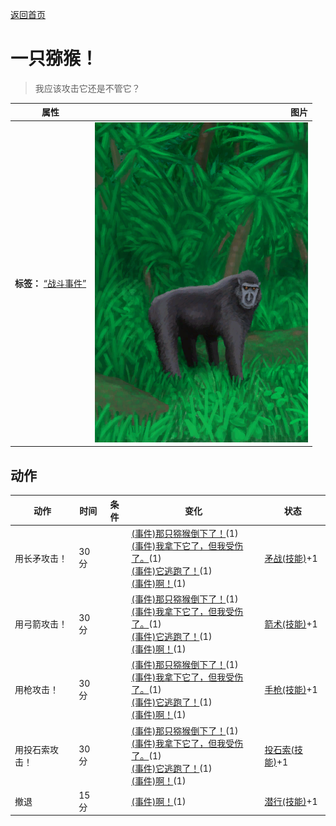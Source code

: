 [返回首页](index.md)  
# 一只猕猴！  
> 我应该攻击它还是不管它？  
  
  属性  |   图片   
 ----  |  ----:   
 **标签：**	[“战斗事件”](tag_FightEvent.md)  |  ![](Sprite/MacaqueEvent.png)   
  
## 动作  
动作  |  时间  |  条件  |  变化  |  状态  
----  |  ----  |  ----  |  ----  |  ----  
用长矛攻击！  |  30分  |    |  [(事件)那只猕猴倒下了！](Event_MacaqueFightSuccess.md)(1)<br>[(事件)我拿下它了，但我受伤了。](Event_MacaqueFightMixedSuccess.md)(1)<br>[(事件)它逃跑了！](Event_MacaqueFightFailure.md)(1)<br>[(事件)啊！](Event_MacaqueFightBadFailure.md)(1)  |  [矛战(技能)](Skill_SpearFighting.md)+1  
用弓箭攻击！  |  30分  |    |  [(事件)那只猕猴倒下了！](Event_MacaqueFightSuccess.md)(1)<br>[(事件)我拿下它了，但我受伤了。](Event_MacaqueFightMixedSuccess.md)(1)<br>[(事件)它逃跑了！](Event_MacaqueFightFailure.md)(1)<br>[(事件)啊！](Event_MacaqueFightBadFailure.md)(1)  |  [箭术(技能)](Skill_Archery.md)+1  
用枪攻击！  |  30分  |    |  [(事件)那只猕猴倒下了！](Event_MacaqueFightSuccess.md)(1)<br>[(事件)我拿下它了，但我受伤了。](Event_MacaqueFightMixedSuccess.md)(1)<br>[(事件)它逃跑了！](Event_MacaqueFightFailure.md)(1)<br>[(事件)啊！](Event_MacaqueFightBadFailure.md)(1)  |  [手枪(技能)](Skill_Handguns.md)+1  
用投石索攻击！  |  30分  |    |  [(事件)那只猕猴倒下了！](Event_MacaqueFightSuccess.md)(1)<br>[(事件)我拿下它了，但我受伤了。](Event_MacaqueFightMixedSuccess.md)(1)<br>[(事件)它逃跑了！](Event_MacaqueFightFailure.md)(1)<br>[(事件)啊！](Event_MacaqueFightBadFailure.md)(1)  |  [投石索(技能)](Skill_Sling.md)+1  
撤退  |  15分  |    |  [(事件)啊！](Event_MacaqueFightFailedRetreat.md)(1)  |  [潜行(技能)](Skill_Stealth.md)+1  
